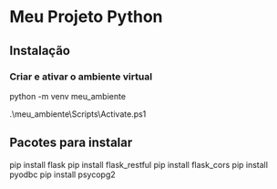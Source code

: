 # Meu Projeto Python

## Instalação

### Criar e ativar o ambiente virtual

python -m venv meu_ambiente

.\meu_ambiente\Scripts\Activate.ps1  

## Pacotes para instalar

pip install flask
pip install flask_restful
pip install flask_cors
pip install pyodbc
pip install psycopg2